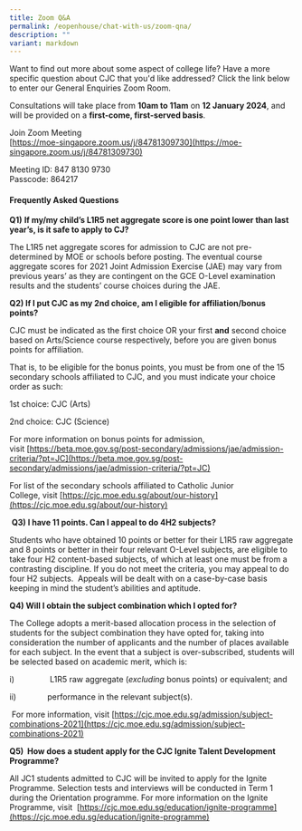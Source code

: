```yaml
---
title: Zoom Q&A
permalink: /eopenhouse/chat-with-us/zoom-qna/
description: ""
variant: markdown
---
```

Want to find out more about some aspect of college life? Have a more specific question about CJC that you'd like addressed? Click the link below to enter our General Enquiries Zoom Room.
  
Consultations will take place from&nbsp;**10am to 11am**&nbsp;on&nbsp;**12 January 2024**, and will be provided on a&nbsp;**first-come, first-served basis**.  
  
Join Zoom Meeting  
[https://moe-singapore.zoom.us/j/84781309730](https://moe-singapore.zoom.us/j/84781309730)  
  
Meeting ID: 847 8130 9730  
Passcode: 864217

#### **Frequently Asked Questions**

**Q1)**&nbsp;**If my/my child’s L1R5 net aggregate score is one point lower than last year’s, is it safe to apply to CJ?**

The L1R5 net aggregate scores for admission to CJC are not pre-determined by MOE or schools before posting. The eventual course aggregate scores for 2021 Joint Admission Exercise (JAE) may vary from previous years’ as they are contingent on the GCE O-Level examination results and the students’ course choices during the JAE.&nbsp;

**Q2) If I put CJC as my 2nd&nbsp;choice, am I eligible for affiliation/bonus points?**

CJC must be indicated as the first choice&nbsp;OR&nbsp;your first&nbsp;**and**&nbsp;second choice based on Arts/Science course respectively, before you are given bonus points for affiliation.

That is, to be eligible for the bonus points, you must be from one of the 15 secondary schools affiliated to CJC, and you must indicate your choice order as such:

1st&nbsp;choice: CJC (Arts)

2nd&nbsp;choice: CJC (Science)

For&nbsp;more information on bonus points for admission, visit&nbsp;[https://beta.moe.gov.sg/post-secondary/admissions/jae/admission-criteria/?pt=JC](https://beta.moe.gov.sg/post-secondary/admissions/jae/admission-criteria/?pt=JC)

For&nbsp;list of the secondary schools affiliated to Catholic Junior College,&nbsp;visit&nbsp;[https://cjc.moe.edu.sg/about/our-history](https://cjc.moe.edu.sg/about/our-history)&nbsp;

&nbsp;**Q3) I have 11 points. Can I appeal to do 4H2 subjects?**

Students who have obtained 10 points or better for their L1R5 raw aggregate and 8 points or better in their four relevant O-Level subjects, are eligible to take four H2 content-based subjects, of which at least one must be from a contrasting discipline. If you do not meet the criteria, you may appeal to do four H2 subjects.&nbsp;&nbsp;Appeals will be dealt with on a case-by-case basis keeping in mind the student’s abilities and aptitude.&nbsp;&nbsp;

**Q4)&nbsp;Will I obtain the subject combination which I opted for?**

The College adopts a merit-based allocation process&nbsp;in the selection of students for the subject combination they have opted for, taking into consideration the number of applicants and the number of places available for each subject. In the event that a subject is over-subscribed, students will be selected based on academic merit, which is:

i)&nbsp;&nbsp;&nbsp;&nbsp;&nbsp;&nbsp;&nbsp;&nbsp;&nbsp;&nbsp;&nbsp;&nbsp;&nbsp;&nbsp;&nbsp;&nbsp;L1R5 raw aggregate (_excluding_&nbsp;bonus points) or equivalent; and

ii)&nbsp;&nbsp;&nbsp;&nbsp;&nbsp;&nbsp;&nbsp;&nbsp;&nbsp;&nbsp;&nbsp;&nbsp;&nbsp;&nbsp;performance in the relevant subject(s).

&nbsp;For more information, visit&nbsp;[https://cjc.moe.edu.sg/admission/subject-combinations-2021](https://cjc.moe.edu.sg/admission/subject-combinations-2021)

**Q5)&nbsp;&nbsp;How does a student apply for the CJC Ignite Talent Development Programme?**

All JC1 students admitted to CJC will be invited to apply for the Ignite Programme.&nbsp;Selection tests and interviews will be conducted in Term 1 during the Orientation programme.&nbsp;For more information on the Ignite Programme, visit &nbsp;[https://cjc.moe.edu.sg/education/ignite-programme](https://cjc.moe.edu.sg/education/ignite-programme)
